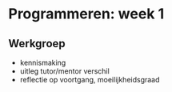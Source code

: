 # Programmeren: week 1




## Werkgroep

- kennismaking
- uitleg tutor/mentor verschil
- reflectie op voortgang, moeilijkheidsgraad

